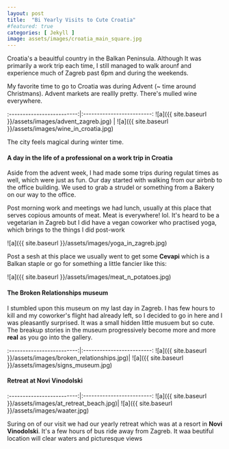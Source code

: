 ```yaml
---
layout: post
title:  "Bi Yearly Visits to Cute Croatia"
#featured: true
categories: [ Jekyll ]
image: assets/images/croatia_main_square.jpg
---
```

Croatia's a beauitful country in the Balkan Peninsula. Although It was primarily a work trip each time, I still managed to walk arounf and experience much of Zagreb past 6pm and during the weekends.

My favorite time to go to Croatia was during Advent (~ time around Christmans). Advent markets are reallly pretty. There's mulled wine everywhere.

:-------------------------:|:-------------------------:
![a]({{ site.baseurl }}/assets/images/advent_zagreb.jpg) | ![a]({{ site.baseurl }}/assets/images/wine_in_croatia.jpg)

The city feels magical during winter time.


#### A day in the life of a professional on a work trip in Croatia

Aside from the advent week, I had made some trips during regulat times as well, which were just as fun. Our day started with walking from our airbnb to the office building. We used to grab a strudel or something from a Bakery on our way to the office.

Post morning work and meetings we had lunch, usually at this place that serves copious amounts of meat. Meat is everywhere! lol. It's heard to be a vegetarian in Zagreb but I did have a vegan coworker who practised yoga, which brings to the things I did post-work

![a]({{ site.baseurl }}/assets/images/yoga_in_zagreb.jpg)


Post a sesh at this place we usually went to get some **Cevapi** which is a Balkan staple or go for something a little fancier like this:

![a]({{ site.baseurl }}/assets/images/meat_n_potatoes.jpg)

#### The Broken Relationships museum

I stumbled upon this museum on my last day in Zagreb. I has few hours to kill and my coworker's flight had already left, so I decided to go in here and I was pleasantly surprised. It was a small hidden little musuem but so cute. The breakup stories in the museum progressively become more and more **real** as you go into the gallery.

:-------------------------:|:-------------------------:
![a]({{ site.baseurl }}/assets/images/broken_relationships.jpg)| ![a]({{ site.baseurl }}/assets/images/signs_museum.jpg)


#### Retreat at Novi Vinodolski


:-------------------------:|:-------------------------:
![a]({{ site.baseurl }}/assets/images/at_retreat_beach.jpg)| ![a]({{ site.baseurl }}/assets/images/waater.jpg)


Suring on of our visit we had our yearly retreat which was at a resort in **Novi Vinodolski**. It's a few hours of bus ride away from Zagreb. It waa beutiful location will clear waters and picturesque views
